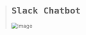 ># `Slack Chatbot`
>
>![image](https://github.com/user-attachments/assets/31dd86ac-a379-4dcb-9b48-e8e87c59a7db)
